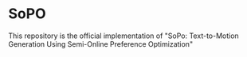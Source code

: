 # SoPO
This repository is the official implementation of "SoPo: Text-to-Motion Generation Using Semi-Online Preference Optimization"
